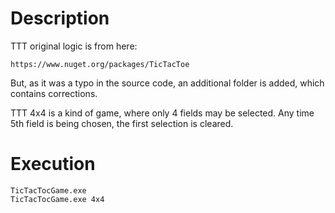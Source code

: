 # Description
TTT original logic is from here:
```
https://www.nuget.org/packages/TicTacToe
```
But, as it was a typo in the source code, 
an additional folder is added, which contains corrections.

TTT 4x4 is a kind of game, where only 4 fields may be selected.
Any time 5th field is being chosen, the first selection is cleared.
# Execution
```
TicTacTocGame.exe
TicTacTocGame.exe 4x4
```